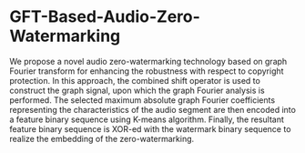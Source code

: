 # GFT-Based-Audio-Zero-Watermarking
We propose a novel audio zero-watermarking technology based on graph Fourier transform for enhancing the robustness with respect to copyright protection. In this approach, the combined shift operator is used to construct the graph signal, upon which the graph Fourier analysis is performed. The selected maximum absolute graph Fourier coefficients representing the characteristics of the audio segment are then encoded into a feature binary sequence using K-means algorithm. Finally, the resultant feature binary sequence is XOR-ed with the watermark binary sequence to realize the embedding of the zero-watermarking.
